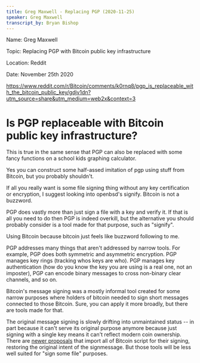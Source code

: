 ```yaml
---
title: Greg Maxwell - Replacing PGP (2020-11-25)
speaker: Greg Maxwell
transcript_by: Bryan Bishop
---
```


Name: Greg Maxwell

Topic: Replacing PGP with Bitcoin public key infrastructure

Location: Reddit

Date: November 25th 2020

https://www.reddit.com/r/Bitcoin/comments/k0rnq8/pgp_is_replaceable_with_the_bitcoin_public_key/gdjv1dn?utm_source=share&utm_medium=web2x&context=3

# Is PGP replaceable with Bitcoin public key infrastructure?

This is true in the same sense that PGP can also be replaced with some fancy functions on a school kids graphing calculator.

Yes you can construct some half-assed imitation of pgp using stuff from Bitcoin, but you probably shouldn't.

If all you really want is some file signing thing without any key certification or encryption, I suggest looking into openbsd's signify. Bitcoin is not a buzzword.

PGP does vastly more than just sign a file with a key and verify it. If that is all you need to do then PGP is indeed overkill, but the alternative you should probably consider is a tool made for that purpose, such as "signify".

Using Bitcoin because bitcoin just feels like buzzword following to me.

PGP addresses many things that aren't addressed by narrow tools. For example, PGP does both symmetric and asymmetric encryption. PGP manages key rings (tracking whos keys are who). PGP manages key authentication (how do you know the key you are using is a real one, not an imposter), PGP can encode binary messages to cross non-binary clear channels, and so on.

Bitcoin's message signing was a mostly informal tool created for some narrow purposes where holders of bitcoin needed to sign short messages connected to those Bitcoin. Sure, you can apply it more broadly, but there are tools made for that.

The original message signing is slowly drifting into unmaintained status -- in part because it can't serve its original purpose anymore because just signing with a single key means it can't reflect modern coin ownership. There are [newer proposals](https://github.com/bitcoin/bips/blob/master/bip-0322.mediawiki) that import all of Bitcoin script for their signing, restoring the original intent of the signmessage. But those tools will be less well suited for "sign some file" purposes.
